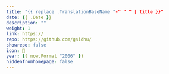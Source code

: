 ```yaml
---
title: "{{ replace .TranslationBaseName "-" " " | title }}"
date: {{ .Date }}
description: ""
weight: 1
link: https://
repo: https://github.com/gsidhu/
showrepo: false
icon: 🐶
year: {{ now.Format "2006" }}
hiddenfromhomepage: false
---
```


